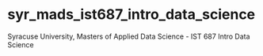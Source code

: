 # syr_mads_ist687_intro_data_science
Syracuse University, Masters of Applied Data Science - IST 687 Intro Data Science
